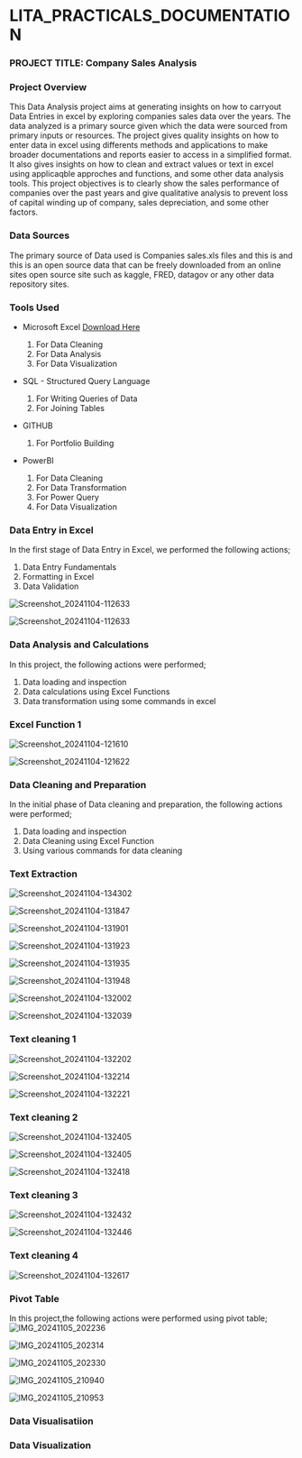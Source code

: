 # LITA_PRACTICALS_DOCUMENTATION

### PROJECT TITLE: Company Sales Analysis

### Project Overview
This Data Analysis project aims at generating insights on how to carryout Data Entries in excel by exploring companies sales data over the years. The data analyzed is a primary source given which the data were sourced from primary inputs or resources. The project gives quality insights on how to enter data in excel using differents methods and applications to make broader documentations and reports easier to access in a simplified format. It also gives insights on how to clean and extract values or text in excel using applicaqble approches and functions, and some other data analysis tools. This project objectives is to clearly show the sales performance of companies over the past years and give qualitative analysis to prevent loss of capital winding up of company, sales depreciation, and some other factors.   

### Data Sources
The primary source of Data used is Companies sales.xls files and this is and this is an open source data that can be freely downloaded from an online sites open source site such as kaggle, FRED, datagov or any other data repository sites.

### Tools Used
- Microsoft Excel [Download Here](https://www.microsoft.com)
   
  1. For Data Cleaning
  2. For Data Analysis
  3. For Data Visualization
      
- SQL - Structured Query Language
  
  1. For Writing Queries of Data
  2. For Joining Tables
    
- GITHUB
   
  1. For Portfolio Building
     
- PowerBI
    1. For Data Cleaning
    2. For Data Transformation
    3. For Power Query
    4. For Data Visualization

### Data Entry in Excel
In the first stage of Data Entry in Excel, we performed the following actions;
1. Data Entry Fundamentals
2. Formatting in Excel
3. Data Validation

![Screenshot_20241104-112633](https://github.com/user-attachments/assets/a7ed9856-9d7a-463a-aecd-543f9d9e6ce1)

![Screenshot_20241104-112633](https://github.com/user-attachments/assets/5d9da76c-5e0d-4eca-9fda-31e9ce25ddb6)


### Data Analysis and Calculations 
In this project, the following actions were performed;
1. Data loading and inspection
2. Data calculations using Excel Functions
3. Data transformation using some commands in excel
### Excel Function 1
![Screenshot_20241104-121610](https://github.com/user-attachments/assets/37f5a10b-98dc-4cc9-9c85-77b1306a0c17)

![Screenshot_20241104-121622](https://github.com/user-attachments/assets/05d3690f-5c6c-4808-bbf1-9f19bb9351a5)
   
### Data Cleaning and Preparation
In the initial phase of Data cleaning and preparation, the following actions were performed;
1. Data loading and inspection
2. Data Cleaning using Excel Function
3. Using various commands for data cleaning
   
### Text Extraction 

![Screenshot_20241104-134302](https://github.com/user-attachments/assets/f7afd3fd-9b11-4ef2-8fb3-63a358da3b38)

![Screenshot_20241104-131847](https://github.com/user-attachments/assets/14c3570c-fbdb-409d-91dd-0329309b0702)

![Screenshot_20241104-131901](https://github.com/user-attachments/assets/ae17d4dc-58f3-4ff4-a921-fb28899a57d8)

![Screenshot_20241104-131923](https://github.com/user-attachments/assets/812f342b-4930-4590-80dc-e95c65a17bfa)

![Screenshot_20241104-131935](https://github.com/user-attachments/assets/92a7a913-5817-4eb7-97fb-1be36cc617f4)

![Screenshot_20241104-131948](https://github.com/user-attachments/assets/cf39b0b9-4803-41f4-a644-5bb17c8357c2)

![Screenshot_20241104-132002](https://github.com/user-attachments/assets/a5e71f43-8012-4882-995b-0ea72d4b5587)

![Screenshot_20241104-132039](https://github.com/user-attachments/assets/5f9a8a73-8949-4bd0-8160-f71d1fa2bc68)

### Text cleaning 1

![Screenshot_20241104-132202](https://github.com/user-attachments/assets/ee714817-65a2-4a63-ad85-2cde05119ad0)

![Screenshot_20241104-132214](https://github.com/user-attachments/assets/cfb4a9bd-e60a-4c72-9af1-3c4f099ee633)

![Screenshot_20241104-132221](https://github.com/user-attachments/assets/4014e61d-1abc-45a4-98cb-0069638e9576)

### Text cleaning 2

![Screenshot_20241104-132405](https://github.com/user-attachments/assets/0064acab-567a-44cd-bae7-35dcdc91666b)

![Screenshot_20241104-132405](https://github.com/user-attachments/assets/18181efd-35bb-43d2-af73-b82353a70dcf)

![Screenshot_20241104-132418](https://github.com/user-attachments/assets/965306c8-5afe-4281-9d9a-a60883af8080)

### Text cleaning 3

![Screenshot_20241104-132432](https://github.com/user-attachments/assets/729ec081-0259-43cc-a0b9-0ae45bbcffe2)

![Screenshot_20241104-132446](https://github.com/user-attachments/assets/2240373c-2154-40c6-bc48-11725b247885)

### Text cleaning 4

![Screenshot_20241104-132617](https://github.com/user-attachments/assets/5991aa9e-c98e-4d53-9aa9-e20326e1a9ee)

### Pivot Table 
In this project,the following actions were performed using pivot table;
![IMG_20241105_202236](https://github.com/user-attachments/assets/e0361e44-ce7c-462a-863f-094d0595b14e)

![IMG_20241105_202314](https://github.com/user-attachments/assets/554a49b7-d5c1-4e6d-a022-52623d8af4e6)

![IMG_20241105_202330](https://github.com/user-attachments/assets/ecdebe8b-fbb9-43d1-8718-993b36b0e2b0)

![IMG_20241105_210940](https://github.com/user-attachments/assets/f2b41133-381d-424c-9d7c-f59e14319f75)

![IMG_20241105_210953](https://github.com/user-attachments/assets/b6fe1945-12eb-4fb4-b7c1-1ae0724ad106)






























































### Data Visualisatiion
















### Data Visualization


       
       

